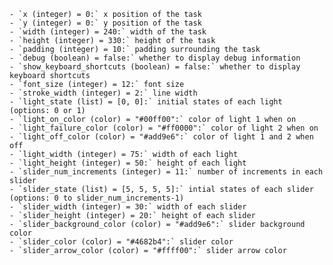     - `x (integer) = 0:` x position of the task
    - `y (integer) = 0:` y position of the task
    - `width (integer) = 240:` width of the task
    - `height (integer) = 330:` height of the task
    - `padding (integer) = 10:` padding surrounding the task
    - `debug (boolean) = false:` whether to display debug information
    - `show_keyboard_shortcuts (boolean) = false:` whether to display keyboard shortcuts
    - `font_size (integer) = 12:` font size
    - `stroke_width (integer) = 2:` line width
    - `light_state (list) = [0, 0]:` initial states of each light (options: 0 or 1)
    - `light_on_color (color) = "#00ff00":` color of light 1 when on
    - `light_failure_color (color) = "#ff0000":` color of light 2 when on
    - `light_off_color (color) = "#add9e6":` color of light 1 and 2 when off
    - `light_width (integer) = 75:` width of each light
    - `light_height (integer) = 50:` height of each light
    - `slider_num_increments (integer) = 11:` number of increments in each slider
    - `slider_state (list) = [5, 5, 5, 5]:` intial states of each slider (options: 0 to slider_num_increments-1)
    - `slider_width (integer) = 30:` width of each slider
    - `slider_height (integer) = 20:` height of each slider
    - `slider_background_color (color) = "#add9e6":` slider background color
    - `slider_color (color) = "#4682b4":` slider color
    - `slider_arrow_color (color) = "#ffff00":` slider arrow color